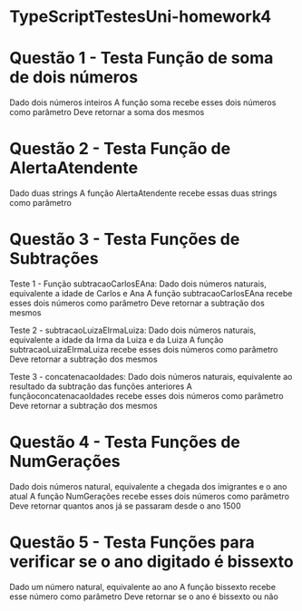 # TypeScriptTestesUni-homework4
# Questão 1 - Testa Função de soma de dois números
Dado dois números inteiros
A função soma recebe esses dois números como parâmetro
Deve retornar a soma dos mesmos
# Questão 2 - Testa Função de AlertaAtendente
Dado duas strings
A função AlertaAtendente recebe essas duas strings como parâmetro
<!-- Deve retornar a soma dos mesmos -->

# Questão 3 - Testa Funções de Subtrações 
Teste 1 - Função subtracaoCarlosEAna: 
Dado dois números naturais, equivalente a idade de Carlos e Ana
A função subtracaoCarlosEAna recebe esses dois números como parâmetro
Deve retornar a subtração dos mesmos

Teste 2 - subtracaoLuizaEIrmaLuiza:
Dado dois números naturais, equivalente a idade da Irma da Luiza e da Luiza
A função subtracaoLuizaEIrmaLuiza recebe esses dois números como parâmetro
Deve retornar a subtração dos mesmos

Teste 3 - concatenacaoIdades:
Dado dois números naturais, equivalente ao resultado da subtração das funções anteriores
A funçãoconcatenacaoIdades recebe esses dois números como parâmetro
Deve retornar a subtração dos mesmos

# Questão 4 - Testa Funções de NumGerações
Dado dois números natural, equivalente a chegada dos imigrantes e o ano atual
A função NumGerações recebe esses dois números como parâmetro
Deve retornar quantos anos já se passaram desde o ano 1500
# Questão 5 - Testa Funções para verificar se o ano digitado é bissexto
Dado um número natural, equivalente ao ano
A função bissexto recebe esse número como parâmetro
Deve retornar se o ano é bissexto ou não




